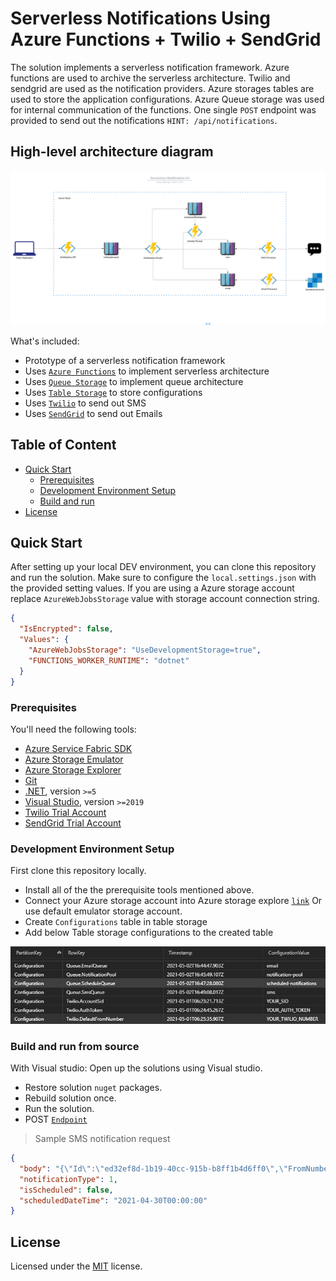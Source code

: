 # Serverless Notifications Using Azure Functions + Twilio + SendGrid

The solution implements a serverless notification framework. Azure functions are used to archive the serverless architecture. Twilio and sendgrid are used as the notification providers. Azure storages tables are used to store the application configurations. Azure Queue storage was used for internal communication of the functions. One single `POST` endpoint was provided to send out the notifications `HINT: /api/notifications`.

## High-level architecture diagram

![alt text](https://github.com/gayankanishka/serverless-notifications/blob/main/docs/Serverless-Notification-V1.png?raw=true)

What's included:

- Prototype of a serverless notification framework
- Uses [`Azure Functions`](https://azure.microsoft.com/en-us/services/functions/) to implement serverless architecture
- Uses [`Queue Storage`](https://azure.microsoft.com/en-us/services/storage/queues/) to implement queue architecture
- Uses [`Table Storage`](https://azure.microsoft.com/en-us/services/storage/tables/) to store configurations
- Uses [`Twilio`](https://twilio.com) to send out SMS
- Uses [`SendGrid`](https://sendgrid.com/) to send out Emails

## Table of Content

- [Quick Start](#quick-start)
  - [Prerequisites](#prerequisites)
  - [Development Environment Setup](#development-environment-setup)
  - [Build and run](#build-and-run-from-source)
- [License](#license)

## Quick Start

After setting up your local DEV environment, you can clone this repository and run the solution. Make sure to configure the `local.settings.json` with the provided setting values. If you are using a Azure storage account replace `AzureWebJobsStorage` value with storage account connection string.

```json
{
  "IsEncrypted": false,
  "Values": {
    "AzureWebJobsStorage": "UseDevelopmentStorage=true",
    "FUNCTIONS_WORKER_RUNTIME": "dotnet"
  }
}
```

### Prerequisites

You'll need the following tools:

- [Azure Service Fabric SDK](https://docs.microsoft.com/en-us/azure/service-fabric/service-fabric-get-started)
- [Azure Storage Emulator](https://docs.microsoft.com/en-us/azure/storage/common/storage-use-emulator)
- [Azure Storage Explorer](https://azure.microsoft.com/en-us/features/storage-explorer/)
- [Git](https://git-scm.com/downloads)
- [.NET](https://dotnet.microsoft.com/download), version `>=5`
- [Visual Studio](https://visualstudio.microsoft.com/), version `>=2019`
- [Twilio Trial Account](https://www.twilio.com/try-twilio)
- [SendGrid Trial Account](https://sendgrid.com/free/)

### Development Environment Setup

First clone this repository locally.

- Install all of the the prerequisite tools mentioned above.
- Connect your Azure storage account into Azure storage explore [`link`](https://docs.microsoft.com/en-us/azure-stack/user/azure-stack-storage-connect-se?view=azs-1908) Or use default emulator storage account.
- Create `Configurations` table in table storage
- Add below Table storage configurations to the created table

![alt text](https://github.com/gayankanishka/serverless-notifications/blob/main/docs/configs.PNG?raw=true)

### Build and run from source

With Visual studio:
Open up the solutions using Visual studio.

- Restore solution `nuget` packages.
- Rebuild solution once.
- Run the solution.
- POST [`Endpoint`](http://localhost:7071/api/notifications)

> Sample SMS notification request

```json
{
  "body": "{\"Id\":\"ed32ef8d-1b19-40cc-915b-b8ff1b4d6ff0\",\"FromNumber\":null,\"ToNumber\":\"+NUMBER_WITH_COUNTRY_CODE\",\"MessageBody\":\"Hello there\"}",
  "notificationType": 1,
  "isScheduled": false,
  "scheduledDateTime": "2021-04-30T00:00:00"
}
```

## License

Licensed under the [MIT](LICENSE) license.
